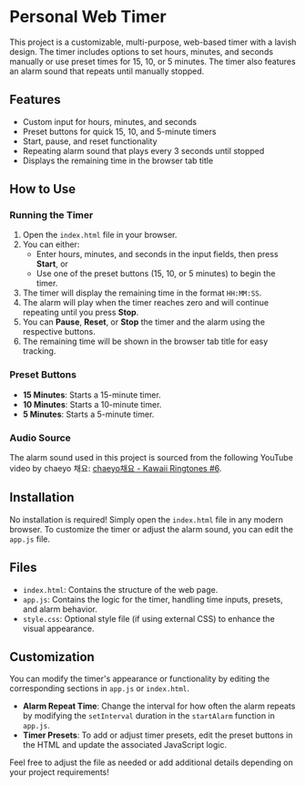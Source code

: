 # Personal Web Timer

This project is a customizable, multi-purpose, web-based timer with a lavish design. The timer includes options to set hours, minutes, and seconds manually or use preset times for 15, 10, or 5 minutes. The timer also features an alarm sound that repeats until manually stopped.

## Features

- Custom input for hours, minutes, and seconds
- Preset buttons for quick 15, 10, and 5-minute timers
- Start, pause, and reset functionality
- Repeating alarm sound that plays every 3 seconds until stopped
- Displays the remaining time in the browser tab title

## How to Use

### Running the Timer

1. Open the `index.html` file in your browser.
2. You can either:
    - Enter hours, minutes, and seconds in the input fields, then press **Start**, or
    - Use one of the preset buttons (15, 10, or 5 minutes) to begin the timer.
3. The timer will display the remaining time in the format `HH:MM:SS`.
4. The alarm will play when the timer reaches zero and will continue repeating until you press **Stop**.
5. You can **Pause**, **Reset**, or **Stop** the timer and the alarm using the respective buttons.
6. The remaining time will be shown in the browser tab title for easy tracking.

### Preset Buttons

- **15 Minutes**: Starts a 15-minute timer.
- **10 Minutes**: Starts a 10-minute timer.
- **5 Minutes**: Starts a 5-minute timer.

### Audio Source

The alarm sound used in this project is sourced from the following YouTube video by chaeyo 채요:
[chaeyo채요 - Kawaii Ringtones #6](https://www.youtube.com/watch?v=XW8QAes0a8Y&ab).

## Installation

No installation is required! Simply open the `index.html` file in any modern browser. To customize the timer or adjust the alarm sound, you can edit the `app.js` file.

## Files

- `index.html`: Contains the structure of the web page.
- `app.js`: Contains the logic for the timer, handling time inputs, presets, and alarm behavior.
- `style.css`: Optional style file (if using external CSS) to enhance the visual appearance.

## Customization

You can modify the timer's appearance or functionality by editing the corresponding sections in `app.js` or `index.html`.

- **Alarm Repeat Time**: Change the interval for how often the alarm repeats by modifying the `setInterval` duration in the `startAlarm` function in `app.js`.
- **Timer Presets**: To add or adjust timer presets, edit the preset buttons in the HTML and update the associated JavaScript logic.

Feel free to adjust the file as needed or add additional details depending on your project requirements!





















































